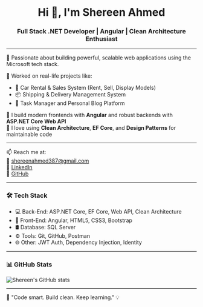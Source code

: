 <h1 align="center">Hi 👋, I'm Shereen Ahmed</h1>
<h3 align="center">Full Stack .NET Developer | Angular | Clean Architecture Enthusiast</h3>

---

🎯 Passionate about building powerful, scalable web applications using the Microsoft tech stack.

💼 Worked on real-life projects like:
- 🛒 Car Rental & Sales System (Rent, Sell, Display Models)
- 📦 Shipping & Delivery Management System
- 📝 Task Manager and Personal Blog Platform

🚀 I build modern frontends with **Angular** and robust backends with **ASP.NET Core Web API**  
🔁 I love using **Clean Architecture**, **EF Core**, and **Design Patterns** for maintainable code  


---

📫 Reach me at:  
📧 shereenahmed387@gmail.com  
🔗 [LinkedIn](https://www.linkedin.com/in/shereen-ahmed-911a20230/)  
🐙 [GitHub](https://github.com/shereen554)

---

### 🛠️ Tech Stack

- 💻 Back-End: ASP.NET Core, EF Core, Web API, Clean Architecture  
- 🎨 Front-End: Angular, HTML5, CSS3, Bootstrap  
- 🛢️ Database: SQL Server  
- ⚙️ Tools: Git, GitHub, Postman
- 🌐 Other: JWT Auth, Dependency Injection, Identity

---

### 📊 GitHub Stats

![Shereen's GitHub stats](https://github-readme-stats.vercel.app/api?username=shereen554&show_icons=true&theme=radical)

---

🧠 "Code smart. Build clean. Keep learning." 💡
